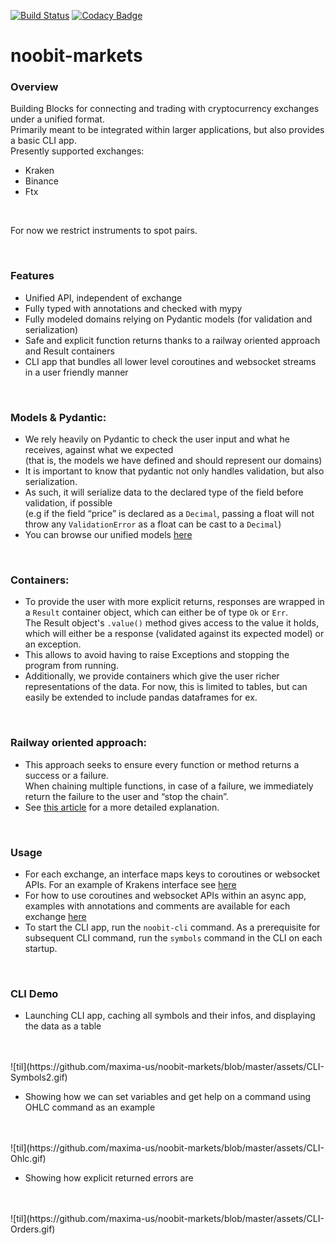 [![Build Status](https://travis-ci.com/maxima-us/noobit-markets.svg?branch=master)](https://travis-ci.com/maxima-us/noobit-markets)
[![Codacy Badge](https://app.codacy.com/project/badge/Grade/e458a34c61974b11be17c4babf08c444)](https://www.codacy.com/gh/maxima-us/noobit-markets/dashboard?utm_source=github.com&amp;utm_medium=referral&amp;utm_content=maxima-us/noobit-markets&amp;utm_campaign=Badge_Grade)

# noobit-markets

### Overview

Building Blocks for connecting and trading with cryptocurrency exchanges under a unified format.\
Primarily meant to be integrated within larger applications, but also provides a basic CLI app.
<br/>
Presently supported exchanges:
- Kraken
- Binance
- Ftx
<br/>

For now we restrict instruments to spot pairs.

<br/>

### Features 

-	Unified API, independent of exchange
-	Fully typed with annotations and checked with mypy
-	Fully modeled domains relying on Pydantic models (for validation and serialization)
-	Safe and explicit function returns thanks to a railway oriented approach and Result containers
-	CLI app that bundles all lower level coroutines and websocket streams in a user friendly manner

<br/>

### Models & Pydantic:

-	We rely heavily on Pydantic to check the user input and what he receives, against what we expected\
(that is, the models we have defined and should represent our domains)
-	It is important to know that pydantic not only handles validation, but also serialization.
-	As such, it will serialize data to the declared type of the field before validation, if possible\
(e.g if the field “price” is declared as a `Decimal`, passing a float will not throw any `ValidationError` as a float can be cast to a `Decimal`)
-	You can browse our unified models [here](https://github.com/maxima-us/noobit-markets/tree/master/src/noobit_markets/base/models/rest)

<br/>

### Containers:

-	To provide the user with more explicit returns, responses are wrapped in a `Result` container object, which can either be of type `Ok` or `Err`.\
The Result object's `.value()` method gives access to the value it holds, which will either be a response (validated against its expected model) or an exception.
-	This allows to avoid having to raise Exceptions and stopping the program from running. 
-   Additionally, we provide containers which give the user richer representations of the data. For now, this is limited to tables, but can easily be extended to include pandas dataframes for ex.

<br/>

### Railway oriented approach:

-	This approach seeks to ensure every function or method returns a success or a failure.\
When chaining multiple functions, in case of a failure, we immediately return the failure to the user and “stop the chain”.
-	See [this article](https://fsharpforfunandprofit.com/posts/recipe-part2/#railway-oriented-programming) for a more detailed explanation.

<br/>

### Usage

-	For each exchange, an interface maps keys to coroutines or websocket APIs. For an example of Krakens interface see [here](https://github.com/maxima-us/noobit-markets/blob/master/src/noobit_markets/exchanges/kraken/interface.py)
-	For how to use coroutines and websocket APIs within an async app, examples with annotations and comments are available for each exchange [here](https://github.com/maxima-us/noobit-markets/tree/master/src/noobit_markets/examples)
-	To start the CLI app, run the `noobit-cli` command. As a prerequisite for subsequent CLI command, run the `symbols` command in the CLI on each startup.

<br/>

### CLI Demo

-   Launching CLI app, caching all symbols and their infos, and displaying the data as a table
<br/>
<br/>
![til](https://github.com/maxima-us/noobit-markets/blob/master/assets/CLI-Symbols2.gif)

-   Showing how we can set variables and get help on a command using OHLC command as an example
<br/>
<br/>
![til](https://github.com/maxima-us/noobit-markets/blob/master/assets/CLI-Ohlc.gif)

-   Showing how explicit returned errors are
<br/>
<br/>
![til](https://github.com/maxima-us/noobit-markets/blob/master/assets/CLI-Orders.gif)
